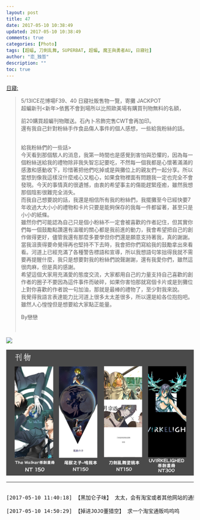 ```yaml
---
layout: post
title: 47
date: 2017-05-10 10:38:49
updated: 2017-05-10 10:38:49
comments: true
categories: [Photo]
tags: [超蝠, 刀剣乱舞, SUPERBAT, 超蝙, 魔王與勇者AU, 日寢社]
author: "恋_独哲"
description: ""
toc: true
---
```


<p reblogfrom="reblogfrom"  ><a target="_blank" href="http://richinshe.lofter.com/post/1d458e66_f94e923"  >日寢:</a></p> 
<blockquote> 
 <p>5/13ICE花博場F39、40 日寢社販售物一覽，寄攤 JACKPOT<br />超蝙新刊&lt;新年&gt;依舊不會到場所以比照歐美場有購買刊物無料的名額，</p> 
 <p>前20購買超蝙刊物贈送。石內卜吊飾完售CWT會再加印。<br />還有我自己針對粉絲手作食品傷人事件的個人感想，一些給我粉絲的話。</p> 
 <p><br />給我粉絲們的一些話&gt;<br />今天看到那個駭人的消息，我第一時間也是感覺到害怕與恐懼的，因為每一個粉絲送給我的禮物除非我失智忘記要吃，不然每一個我都是心懷著滿滿的感激和感動收下，珍惜著把他們吃掉或是與攤位上的親友們一起分享。所以當想到像我這樣沒什麼戒心又粗心，如果食物裡面有問題我一定也完全不會發現。今天的事情真的很遺憾，由衷的希望事主的傷能趕緊痊癒，雖然我想那個陰影很難完全消失。<br />而我自己想要說的話，我還是相信所有我的粉絲們，我擺攤至今已經快要7年收過大大小小的禮物和卡片只要是能夠保存的我每一件都留著，甚至只是小小的紙條。<br />雖然你們可能認為自己只是個小粉絲不一定會被喜歡的作者記住，但其實你們每一個鼓勵點讚還有溫暖的關心都是我前進的動力，我會希望把自己的創作做得更好，儘管我還有那麼多要學但你們還是願意支持著我，真的謝謝。當我沮喪得要命覺得再也堅持不下去時，我會把你們寫給我的鼓勵拿出來看看。河道上已經充滿了各種警告標語和宣導，所以我想語句笨拙得我就不需要再提醒什麼，我只是想要對我的粉絲們說聲謝謝，還有我愛你們，雖然這很肉麻，但是真的感謝。<br />希望這個大家用充滿愛的態度交流，大家都用自己的力量支持自己喜歡的創作者的圈子不要因為這件事件而破碎，如果你害怕那就寫個卡片或是到攤位上對你喜歡的作者說一句加油，那就是最棒的禮物了，至少對我來說。<br />我覺得我語言表達能力比河道上很多太太差很多，所以還是給各位抱抱吧。雖然人心惶惶但是想要給大家點正能量。</p> 
 <p>By戀戀</p> 
 <p><br /></p> 
</blockquote>

![](https://raw.githubusercontent.com/alicewish/maple50821/master/img_YW5MWVN1NEpoZFVSTlpGVlJraG12RDJTMFduM3NFaVpaY3c0SSt2czh6Y25tbFloQkxKS3FnPT0.jpg)

![](https://raw.githubusercontent.com/alicewish/maple50821/master/img_YW5MWVN1NEpoZFVSTlpGVlJraG12RDJTMFduM3NFaVprOENicTl0M3BpdStITVhaeGVXS0ZnPT0.jpg)

---

<pre>

[2017-05-10 11:40:18] 【黑加仑子味】 太太，会有淘宝或者其他网站的通贩吗

[2017-05-10 14:50:29] 【掉进JOJO董猎空】 求一个淘宝通贩呜呜呜

</pre>